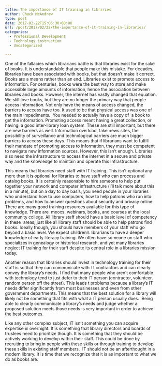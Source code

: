 ```yaml
---
title: The importance of IT training in libraries
author: Chuck McAndrew
type: post
date: 2017-02-22T15:06:30+00:00
url: /post/2017/02/22/the-importance-of-it-training-in-libraries/
categories:
  - Professional Development
  - Technology instruction
  - Uncategorized

---
```

One of the fallacies which librarians battle is that libraries exist for the sake of books. It is understandable that people make this mistake. For decades, libraries have been associated with books, but that doesn&#8217;t make it correct. Books are a means rather than an end. Libraries exist to promote access to information. For centuries, books were the best way to store and make accessible large amounts of information, hence the association between libraries and books. However, the internet has vastly changed that equation. We still love books, but they are no longer the primary way that people access information. Not only have the means of access changed, the barriers to access have too. It used to be that physical access was one of the main impediments.  You needed to actually have a copy of  a book to get the information. Promoting access meant having a great collection, or having  a good inter-library loan system. These are still important, but there are new barriers as well. Information overload, fake news sites, the possibility of surveillance and technological barriers are much bigger barriers to access these days. This means that if librarians want to fulfill their mandate of promoting access to information, they must be competent to navigate new information sources. However, this isn&#8217;t enough. Libraries also need the infrastructure to access the internet in a secure and private way and the knowledge to maintain and operate this infrastructure.

This means that libraries need staff with IT training. This isn&#8217;t optional any more than it is optional for libraries to have staff who can process and catalog books. It is certainly reasonable to hire someone to help put together your network and computer infrastructure (i&#8217;ll talk more about this in a minute), but on a day to day basis, you need people in your libraries who understand how to use computers, how to help patrons who run into problems, and how to answer questions about security and privacy online. There are many good training resources available for this type of knowledge. There are  moocs, webinars, books, and courses at the local community college. All library staff should have a basic level of competency in these  areas, just like all library staff should be able to help patrons find books. Ideally though, you should have members of your staff who go beyond a basic level. We expect children&#8217;s librarians to have a deeper knowledge of early literacy training. We often have someone on staff who specializes in genealogy or historical research, and yet many libraries neglect IT training for their staff despite its central role in a libraries mission today.

Another reason that libraries should invest in technology training for their staff is so that they can communicate with IT contractors and can clearly convey the library&#8217;s needs. I find that many people who aren&#8217;t comfortable with technology tend to just defer to their IT person (contractor, volunteer, random person off the street). This leads t problems because a library&#8217;s IT needs differ significantly from most businesses and even from other government departments. This means that the best solution for a library will likely not be something that fits with what a IT person usually does.  Being able to clearly communicate a library&#8217;s needs and judge whether a proposed solution meets those needs is very important in order to achieve the best outcomes.

Like any other complex subject, IT isn&#8217;t something you can acquire expertise in overnight. It is something that library directors and boards of trustees need to prioritize though. It is something that they should be actively working to develop within their staff. This could be done by recruiting to bring in people with these skills or through training to develop these skills in existing staff members.  IT should not be an afterthought in a modern library. It is time that we recognize that it is as important to what we do as books are.